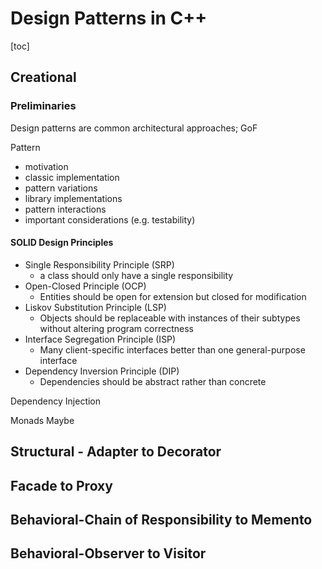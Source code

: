 # Design Patterns in C++

[toc]

## Creational

### Preliminaries

Design patterns are common architectural approaches; GoF

Pattern

- motivation
- classic implementation
- pattern variations
- library implementations
- pattern interactions
- important considerations (e.g. testability)

#### SOLID Design Principles

- Single Responsibility Principle (SRP)
  - a class should only have a single responsibility
- Open-Closed Principle (OCP)
  - Entities should be open for extension but closed for modification
- Liskov Substitution Principle (LSP)
  - Objects should be replaceable with instances of their subtypes without altering program correctness
- Interface Segregation Principle (ISP)
  - Many client-specific interfaces better than one general-purpose interface
- Dependency Inversion Principle (DIP)
  - Dependencies should be abstract rather than concrete



Dependency Injection

Monads Maybe



## Structural - Adapter to Decorator

## Facade to Proxy

## Behavioral-Chain of Responsibility to Memento

## Behavioral-Observer to Visitor